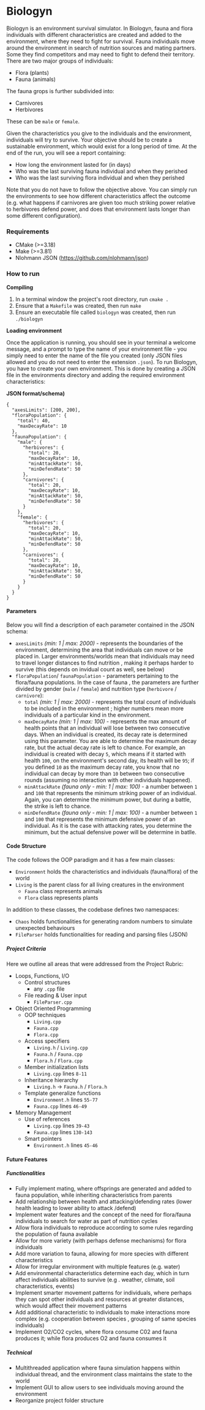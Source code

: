 # Biologyn
Biologyn is an environment survival simulator. In Biologyn, fauna and flora individuals with different
characteristics are created and added to the environment, where they need to fight for survival. Fauna individuals
move around the environment in search of nutrition sources and mating partners. Some they find competitors and may
need to fight to defend their territory. There are two major groups of individuals:
- Flora (plants)
- Fauna (animals)

The fauna grops is further subdivided into:
- Carnivores
- Herbivores

These can be `male` or `female`.

Given the characteristics you give to the individuals and the environment, individuals will try to survive. Your
objective should be to create a sustainable environment, which would exist for a long period of time. At the end of
the run, you will see a report containing:
- How long the environment lasted for (in days)
- Who was the last surviving fauna individual and when they perished
- Who was the last surviving flora individual and when they perished

Note that you do not have to follow the objective above. You can simply run the environments to see how different
characteristics affect the outcome (e.g. what happens if carnivores are given too much striking power relative to
herbivores defend power, and does that environment lasts longer than some different configuration).

### Requirements
- CMake (>=3.18)
- Make (>=3.81)
- Nlohmann JSON (https://github.com/nlohmann/json)

### How to run
**Compiling**
1. In a terminal window the project's root directory, run `cmake .`
2. Ensure that a `Makefile` was created, then run `make`
3. Ensure an executable file called `biologyn` was created, then run `./biologyn`

**Loading environment**

Once the application is running, you should see in your terminal a welcome message, and a prompt to type the name of
your environment file - you simply need to enter the name of the file you created (only JSON files allowed and you
do not need to enter the extension `.json`). To run Biologyn, you have to create your own environment. This is done
by creating a JSON file in the environments directory and adding the required environment characteristics:

**JSON format/schema)**

```
{
  "axesLimits": [200, 200],
  "floraPopulation": {
    "total": 40,
    "maxDecayRate": 10
  },
  "faunaPopulation": {
    "male": {
      "herbivores": {
        "total": 20,
        "maxDecayRate": 10,
        "minAttackRate": 50,
        "minDefendRate": 50
      },
      "carnivores": {
        "total": 20,
        "maxDecayRate": 10,
        "minAttackRate": 50,
        "minDefendRate": 50
      }
    },
    "female": {
      "herbivores": {
        "total": 20,
        "maxDecayRate": 10,
        "minAttackRate": 50,
        "minDefendRate": 50
      },
      "carnivores": {
        "total": 20,
        "maxDecayRate": 10,
        "minAttackRate": 50,
        "minDefendRate": 50
      }
    }
  }
}
```

#### Parameters
Below you will find a description of each parameter contained in the JSON schema:
- `axesLimits` *(min: 1 | max: 2000)* - represents the boundaries of the environment, determining the area that
 individuals can move or be
 placed in. Larger environments/worlds mean that individuals may need to travel longer distances to find nutrition
 , making it perhaps harder to survive (this depends on invidual count as well, see below)
 - `floraPopulation`/ `faunaPopulation` - parameters pertaining to the flora/fauna populations. In the case of fauna
 , the parameters are further divided by gender (`male` / `female`) and nutrition type (`herbivore` / `carnivore`):
    - `total` *(min: 1 | max: 2000)* - represents the total count of individuals to be included in the environment
    ; higher numbers
     mean more individuals of a particular kind in the environment.
    - `maxDecayRate` *(min: 1 | max: 100)* - represents the max amount of health points that an individual will lose
     between two
     consecutive days. When an individual is created, its decay rate is determined using this parameter. You are
     able to determine the maximum decay rate, but the actual decay rate is left to chance. For example, an individual
     is created with decay `5`, which means if it started with health `100`, on the environment's second day, its
     health will be `95`; if you defined `10` as the maximum decay rate, you know that no individual can decay by
     more than `10` between two consecutive rounds (assuming no interaction with other individuals happened).
    - `minAttackRate` *(fauna only - min: 1 | max: 100)* - a number between `1` and `100` that represents
     the minimum
     striking power of an
     individual. Again, you can determine the minimum power, but during a battle, the strike is left to chance.
    - `minDefendRate` *(fauna only - min: 1 | max: 100)* - a number between `1` and `100` that represents the minimum
     defensive power of an
     individual. As it is the case with attacking rates, you determine the minimum, but the actual defensive power
      will be determine in batlle.
      
#### Code Structure
The code follows the OOP paradigm and it has a few main classes:
- `Environment` holds the characteristics and individuals (fauna/flora) of the world
- `Living` is the parent class for all living creatures in the environment
    - `Fauna` class represents animals
    - `Flora` class represents plants
    
In addition to these classes, the codebase defines two namespaces:
- `Chaos` holds functionalities for generating random numbers to simulate unexpected behaviours
- `FileParser` holds functionalities for reading and parsing files (JSON)

##### Project Criteria
Here we outline all areas that were addressed from the Project Rubric:
- Loops, Functions, I/O
    - Control structures
        - any `.cpp` file
    - File reading & User input
        - `FileParser.cpp`
- Object Oriented Programming
    - OOP techniques
        - `Living.cpp`
        - `Fauna.cpp`
        - `Flora.cpp`
    - Access specifiers
        - `Living.h` / `Living.cpp` 
        - `Fauna.h` / `Fauna.cpp`
        - `Flora.h` / `Flora.cpp`
    - Member initialization lists
        - `Living.cpp` lines `8-11`
    - Inheritance hierarchy
        - `Living.h` -> `Fauna.h` / `Flora.h` 
    - Template generalize functions
        - `Environment.h` lines `55-77`
        - `Fauna.cpp` lines `46-49`
- Memory Management
    - Use of references
        - `Living.cpp` lines `39-43`
        - `Fauna.cpp` lines `130-143`
    - Smart pointers
        - `Environment.h` lines `45-46`

#### Future Features
##### Functionalities
- Fully implement mating, where offsprings are generated and added to fauna population, while inheriting
  characteristics from parents
- Add relationship between health and attacking/defending rates (lower health leading to lower ability to attack
 /defend)
- Implement water features and the concept of the need for flora/fauna individuals to search for water as part of
 nutrition cycles
- Allow flora individuals to reproduce according to some rules regarding the population of fauna available
- Allow for more variety (with perhaps defense mechanisms) for flora individuals
- Add more variation to fauna, allowing for more species with different characteristics
- Allow for irregular environment with multiple features (e.g. water)
- Add environmental characteristics determine each day, which in turn affect individuals abilities to survive (e.g
. weather, climate, soil characteristics, events)
- Implement smarter movement patterns for individuals, where perhaps they can spot other individuals and resources at
 greater distances, which would affect their movement patterns
- Add additional characteristic to individuals to make interactions more complex (e.g. cooperation between species
, grouping of same species individuals)
- Implement O2/CO2 cycles, where flora consume C02 and fauna produces it; while flora produces O2 and fauna consumes it

##### Technical
- Multithreaded application where fauna simulation happens within individual thread, and the environment class
 maintains the state to the world
- Implement GUI to allow users to see individuals moving around the environment
- Reorganize project folder structure

 
